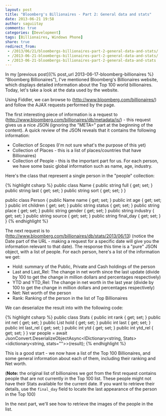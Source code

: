 ```yaml
---
layout: post
title: "Bloomberg's Billionaires - Part 2: General data and stats"
date: 2013-06-21 19:58
author: saguiitay
comments: true
categories: [Development]
tags: [Billionaires, Windows Phone]
share: true
redirect_from:
 - /2013/06/21/bloombergs-billionaires-part-2-general-data-and-stats/
 - /2013-06-21-bloombergs-billionaires-part-2-general-data-and-stats/
 - /2013-06-21-bloombergs-billionaires-part-2-general-data-and-stats
---
```

In my [previous post]({% post_url 2013-06-17-bloomberg-billionaires %} "Bloomberg Billionaires"), I've mentioned Bloomberg's Billionaires website,
which displays detailed information about the Top 100 world billionaires. Today, let's take a look at the data used by the website.

Using Fiddler, we can browse to (http://www.bloomberg.com/billionaires/) and follow the AJAX requests performed by the page.

The first interesting piece of information is a request to (http://www.bloomberg.com/billionaires/db/metadata/js/) - this request gives us a
nice JSON (ignoring the "META=" part at the beginning of the content). A quick review of the JSON reveals that it contains the following information:

- Collection of Scopes (I'm not sure what's the purpose of this yet)
- Collection of Places - this is a list of places/countries that have Billionaires)
- Collection of People - this is the important part for us. For each person, we have some basic global information such as name, age, industry.

Here's the class that represent a single person in the "people" collection:

{% highlight csharp %}
public class Name
{
	public string full { get; set; }
	public string last { get; set; }
	public string sort { get; set; }
}

public class Person
{
	public Name name { get; set; }
	public int age { get; set; }
	public int children { get; set; }
	public string status { get; set; }
	public string place { get; set; }
	public string gender { get; set; }
	public string industry { get; set; }
	public string source { get; set; }
	public string final_day { get; set; }
}
{% endhighlight %}

The next request is to (http://www.bloomberg.com/billionaires/db/stats/2013/06/13) (notice the Date part of the URL - making a request for a specific
date will give you the information relevant to that date). The response this time is a "pure" JSON object, with a list of people. For each person,
here's a list of the information we get:

- Hold: summary of the Public, Private and Cash holdings of the person
- Last and Last_Rel: The change in net worth since the last update (divide by 100 to get the change in million dollars and percentages respectively)
- YTD and YTD_Rel: The change in net worth in the last year (divide by 100 to get the change in million dollars and percentages respectively)
- Net: Net worth of the person
- Rank: Ranking of the person in the list of Top Billionaires

We can deserialize the result into with the following code:

{% highlight csharp %}
public class Stats
{
    public int rank { get; set; }
    public int net { get; set; }
    public List hold { get; set; }
    public int last { get; set; }
    public int last_rel { get; set; }
    public int ytd { get; set; }
    public int ytd_rel { get; set; }
}
var people = await JsonConvert.DeserializeObjectAsync<IDictionary<string, Stats><idictionary<string, stats="">>(result);
{% endhighlight %}

This is a good start - we now have a list of the Top 100 Billionaires, and some general information about each of them, including their ranking and Net worth.

(**Note:** the original list of billionaires we got from the first request contains people that are not currently in the Top 100 list.
These people might not have their Stats available for the current date. If you want to retrieve their details, use the `final_day` field to
locate the last appearance of the person in the Top 100)

In the next part, we'll see how to retrieve the images of the people in the list.

